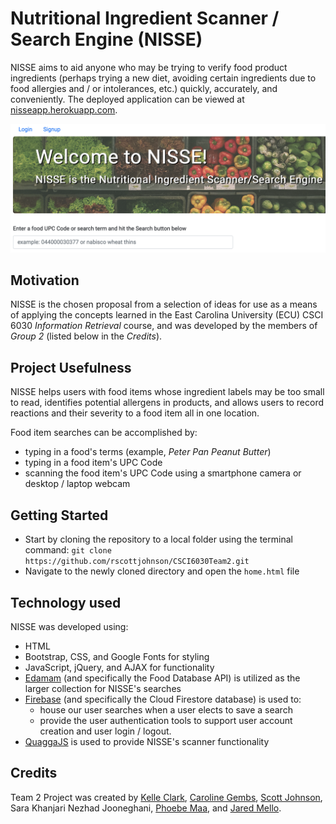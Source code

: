 # Nutritional Ingredient Scanner / Search Engine (NISSE)
NISSE aims to aid anyone who may be trying to verify food product ingredients (perhaps trying a new diet, avoiding certain ingredients due to food allergies and / or intolerances, etc.) quickly, accurately, and conveniently.  The deployed application can be viewed at [nisseapp.herokuapp.com](https://nisseapp.herokuapp.com).  

![NISSEScreenShot](/assets/images/NISSEScrnShot.png)

## Motivation
NISSE is the chosen proposal from a selection of ideas for use as a means of applying the concepts learned in the East Carolina University (ECU) CSCI 6030 *Information Retrieval* course, and was developed by the members of *Group 2* (listed below in the *Credits*).  

## Project Usefulness
NISSE helps users with food items whose ingredient labels may be too small to read, identifies potential allergens in products, and allows users to record reactions and their severity to a food item all in one location.  

Food item searches can be accomplished by:
* typing in a food's terms (example, *Peter Pan Peanut Butter*)
* typing in a food item's UPC Code
* scanning the food item's UPC Code using a smartphone camera or desktop / laptop webcam  

## Getting Started
* Start by cloning the repository to a local folder using the terminal command: `git clone https://github.com/rscottjohnson/CSCI6030Team2.git`
* Navigate to the newly cloned directory and open the `home.html` file

## Technology used
NISSE was developed using:
* HTML
* Bootstrap, CSS, and Google Fonts for styling
* JavaScript, jQuery, and AJAX for functionality
* [Edamam](https://www.edamam.com) (and specifically the Food Database API) is utilized as the larger collection for NISSE's searches
* [Firebase](https://firebase.google.com) (and specifically the Cloud Firestore database) is used to:
    * house our user searches when a user elects to save a search
    * provide the user authentication tools to support user account creation and user login / logout.
* [QuaggaJS](https://serratus.github.io/quaggaJS/) is used to provide NISSE's scanner functionality
  
## Credits
Team 2 Project was created by [Kelle Clark](https://github.com/KelleClark), [Caroline Gembs](https://github.com/cgembs), [Scott Johnson](https://github.com/rscottjohnson), Sara Khanjari Nezhad Jooneghani, [Phoebe Maa](https://github.com/phmaa), and [Jared Mello](https://github.com/Jared-Mello).
